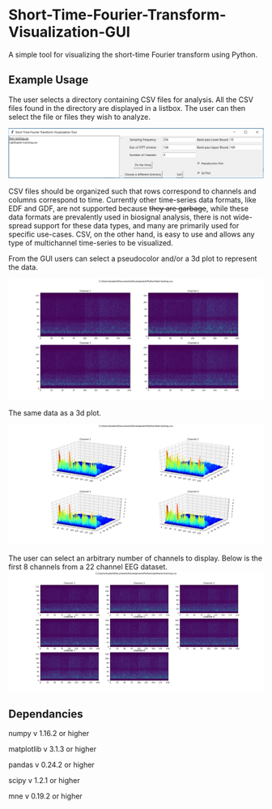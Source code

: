 # Short-Time-Fourier-Transform-Visualization-GUI
A simple tool for visualizing the short-time Fourier transform using Python.
## Example Usage
The user selects a directory containing CSV files for analysis. All the CSV files found in the directory are displayed in a listbox. The user can then select the file or files they wish to analyze.

![GUI example](Pix/GUI.PNG)

CSV files should be organized such that rows correspond to channels and columns correspond to time. Currently other time-series data formats, like EDF and GDF, are not supported because ~~they are garbage~~, while these data formats are prevalently used in biosignal analysis, there is not wide-spread support for these data types, and many are primarily used for specific use-cases. CSV, on the other hand, is easy to use and allows any type of multichannel time-series to be visualized.

From the GUI users can select a pseudocolor and/or a 3d plot to represent the data. 

![Pseudocolor plot](Pix/pseudocolorplot.PNG)

The same data as a 3d plot.

![3D plot](Pix/3d_plot.PNG)

The user can select an arbitrary number of channels to display. Below is the first 8 channels from a 22 channel EEG dataset.
![8chan](Pix/8channel.PNG)

## Dependancies 
numpy v 1.16.2 or higher

matplotlib v 3.1.3 or higher

pandas v 0.24.2 or higher

scipy v 1.2.1 or higher

mne v 0.19.2 or higher
